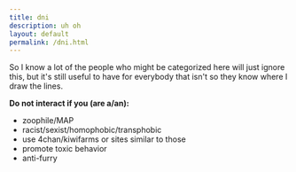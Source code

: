 ```yaml
---
title: dni
description: uh oh
layout: default
permalink: /dni.html
---
```


So I know a lot of the people who might be categorized here will just ignore this,
but it's still useful to have for everybody that isn't so they know where I draw
the lines.

**Do not interact if you (are a/an):**
- zoophile/MAP
- racist/sexist/homophobic/transphobic
- use 4chan/kiwifarms or sites similar to those
- promote toxic behavior
- anti-furry
